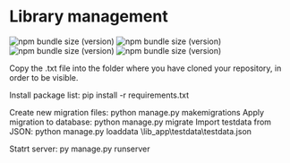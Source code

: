 # Library management
![npm bundle size (version)](https://img.shields.io/badge/version-0.0.1-green) ![npm bundle size (version)](https://img.shields.io/badge/language-python3-blue) ![npm bundle size (version)](https://img.shields.io/badge/framework-django5-darkgreen) ![npm bundle size (version)](https://img.shields.io/badge/framework-boostrap5-purple)

Copy the .txt file into the folder where you have cloned your repository, in order to be visible.

Install package list: pip install -r requirements.txt

Create new migration files: python manage.py makemigrations
Apply migration to database: python manage.py migrate
Import testdata from JSON: python manage.py loaddata \lib_app\testdata\testdata.json

Statrt server: py manage.py runserver
